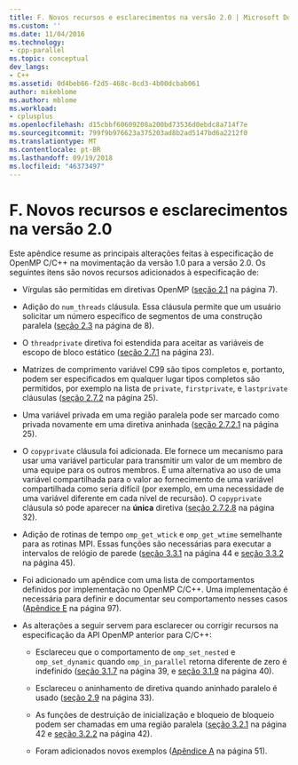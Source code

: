 ```yaml
---
title: F. Novos recursos e esclarecimentos na versão 2.0 | Microsoft Docs
ms.custom: ''
ms.date: 11/04/2016
ms.technology:
- cpp-parallel
ms.topic: conceptual
dev_langs:
- C++
ms.assetid: 0d4beb66-f2d5-468c-8cd3-4b00dcbab061
author: mikeblome
ms.author: mblome
ms.workload:
- cplusplus
ms.openlocfilehash: d15cbbf60609208a200bd73536d0ebdc8a714f7e
ms.sourcegitcommit: 799f9b976623a375203ad8b2ad5147bd6a2212f0
ms.translationtype: MT
ms.contentlocale: pt-BR
ms.lasthandoff: 09/19/2018
ms.locfileid: "46373497"
---
```

# <a name="f-new-features-and-clarifications-in-version-20"></a>F. Novos recursos e esclarecimentos na versão 2.0

Este apêndice resume as principais alterações feitas à especificação de OpenMP C/C++ na movimentação da versão 1.0 para a versão 2.0. Os seguintes itens são novos recursos adicionados à especificação de:

- Vírgulas são permitidas em diretivas OpenMP ([seção 2.1](../../parallel/openmp/2-1-directive-format.md) na página 7).

- Adição do `num_threads` cláusula. Essa cláusula permite que um usuário solicitar um número específico de segmentos de uma construção paralela ([seção 2.3](../../parallel/openmp/2-3-parallel-construct.md) na página de 8).

- O `threadprivate` diretiva foi estendida para aceitar as variáveis de escopo de bloco estático ([seção 2.7.1](../../parallel/openmp/2-7-1-threadprivate-directive.md) na página 23).

- Matrizes de comprimento variável C99 são tipos completos e, portanto, podem ser especificados em qualquer lugar tipos completos são permitidos, por exemplo na lista de `private`, `firstprivate`, e `lastprivate` cláusulas ([seção 2.7.2](../../parallel/openmp/2-7-2-data-sharing-attribute-clauses.md) na página 25).

- Uma variável privada em uma região paralela pode ser marcado como privada novamente em uma diretiva aninhada ([seção 2.7.2.1](../../parallel/openmp/2-7-2-1-private.md) na página 25).

- O `copyprivate` cláusula foi adicionada. Ele fornece um mecanismo para usar uma variável particular para transmitir um valor de um membro de uma equipe para os outros membros. É uma alternativa ao uso de uma variável compartilhada para o valor ao fornecimento de uma variável compartilhada como seria difícil (por exemplo, em uma necessidade de uma variável diferente em cada nível de recursão). O `copyprivate` cláusula só pode aparecer na **única** diretiva ([seção 2.7.2.8](../../parallel/openmp/2-7-2-8-copyprivate.md) na página 32).

- Adição de rotinas de tempo `omp_get_wtick` e `omp_get_wtime` semelhante para as rotinas MPI. Essas funções são necessárias para executar a intervalos de relógio de parede ([seção 3.3.1](../../parallel/openmp/3-3-1-omp-get-wtime-function.md) na página 44 e [seção 3.3.2](../../parallel/openmp/3-3-2-omp-get-wtick-function.md) na página 45).

- Foi adicionado um apêndice com uma lista de comportamentos definidos por implementação no OpenMP C/C++. Uma implementação é necessária para definir e documentar seu comportamento nesses casos ([Apêndice E](../../parallel/openmp/e-implementation-defined-behaviors-in-openmp-c-cpp.md) na página 97).

- As alterações a seguir servem para esclarecer ou corrigir recursos na especificação da API OpenMP anterior para C/C++:

   - Esclareceu que o comportamento de `omp_set_nested` e `omp_set_dynamic` quando `omp_in_parallel` retorna diferente de zero é indefinido ([seção 3.1.7](../../parallel/openmp/3-1-7-omp-set-dynamic-function.md) na página 39, e [seção 3.1.9](../../parallel/openmp/3-1-9-omp-set-nested-function.md) na página 40).

   - Esclareceu o aninhamento de diretiva quando aninhado paralelo é usado ([seção 2.9](../../parallel/openmp/2-9-directive-nesting.md) na página 33).

   - As funções de destruição de inicialização e bloqueio de bloqueio podem ser chamadas em uma região paralela ([seção 3.2.1](../../parallel/openmp/3-2-1-omp-init-lock-and-omp-init-nest-lock-functions.md) na página 42 e [seção 3.2.2](../../parallel/openmp/3-2-2-omp-destroy-lock-and-omp-destroy-nest-lock-functions.md) na página 42).

   - Foram adicionados novos exemplos ([Apêndice A](../../parallel/openmp/a-examples.md) na página 51).